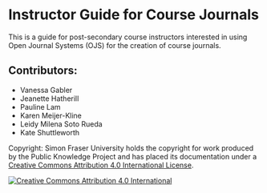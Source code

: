 # Instructor Guide for Course Journals

This is a guide for post-secondary course instructors interested in using Open Journal Systems (OJS) for the creation of course journals.

## Contributors:

- Vanessa Gabler
- Jeanette Hatherill
- Pauline Lam
- Karen Meijer-Kline
- Leidy Milena Soto Rueda
- Kate Shuttleworth

Copyright: Simon Fraser University holds the copyright for work produced by the Public Knowledge Project and has placed its documentation under a [Creative Commons Attribution 4.0 International License](https://creativecommons.org/licenses/by/4.0/).

[![](https://licensebuttons.net/l/by/4.0/88x31.png "Creative Commons Attribution 4.0 International")](https://creativecommons.org/licenses/by/4.0/)
